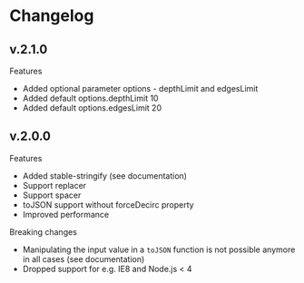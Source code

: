 # Changelog

## v.2.1.0

Features

- Added optional parameter options - depthLimit and edgesLimit
- Added default options.depthLimit 10
- Added default options.edgesLimit 20

## v.2.0.0

Features

- Added stable-stringify (see documentation)
- Support replacer
- Support spacer
- toJSON support without forceDecirc property
- Improved performance

Breaking changes

- Manipulating the input value in a `toJSON` function is not possible anymore in
  all cases (see documentation)
- Dropped support for e.g. IE8 and Node.js < 4
